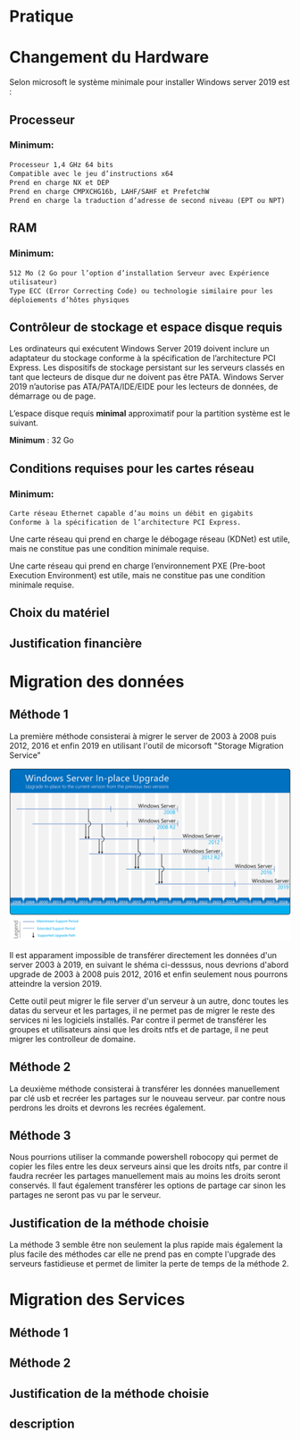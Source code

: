 # Pratique
# Changement du Hardware

Selon microsoft le système minimale pour installer Windows server 2019 est :

## Processeur

### Minimum:

    Processeur 1,4 GHz 64 bits
    Compatible avec le jeu d’instructions x64
    Prend en charge NX et DEP
    Prend en charge CMPXCHG16b, LAHF/SAHF et PrefetchW
    Prend en charge la traduction d’adresse de second niveau (EPT ou NPT)

## RAM

### Minimum:

    512 Mo (2 Go pour l’option d’installation Serveur avec Expérience utilisateur)
    Type ECC (Error Correcting Code) ou technologie similaire pour les déploiements d’hôtes physiques

## Contrôleur de stockage et espace disque requis

Les ordinateurs qui exécutent Windows Server 2019 doivent inclure un adaptateur du stockage conforme à la spécification de l’architecture PCI Express. Les dispositifs de stockage persistant sur les serveurs classés en tant que lecteurs de disque dur ne doivent pas être PATA. Windows Server 2019 n’autorise pas ATA/PATA/IDE/EIDE pour les lecteurs de données, de démarrage ou de page.

L’espace disque requis **minimal** approximatif pour la partition système est le suivant.

**Minimum** : 32 Go

## Conditions requises pour les cartes réseau

### Minimum:

    Carte réseau Ethernet capable d’au moins un débit en gigabits
    Conforme à la spécification de l’architecture PCI Express.

Une carte réseau qui prend en charge le débogage réseau (KDNet) est utile, mais ne constitue pas une condition minimale requise.

Une carte réseau qui prend en charge l’environnement PXE (Pre-boot Execution Environment) est utile, mais ne constitue pas une condition minimale requise.

## Choix du matériel



## Justification financière



# Migration des données
## Méthode 1

La première méthode consisterai à migrer le server de 2003 à 2008 puis 2012, 2016 et enfin 2019 en utilisant l'outil de micorsoft "Storage Migration Service"

![alt text](images/Autres/upgrade-paths.png)

Il est apparament impossible de transférer directement les données d'un server 2003 à 2019, en suivant le shéma ci-desssus, nous devrions d'abord upgrade de 2003 à 2008 puis 2012, 2016 et enfin seulement nous pourrons atteindre la version 2019.

Cette outil peut migrer le file server d'un serveur à un autre, donc toutes les datas du serveur et les partages, il ne permet pas de migrer le reste des services ni les logiciels installés. Par contre il permet de transférer les groupes et utilisateurs ainsi que les droits ntfs et de partage, il ne peut migrer les controlleur de domaine.

## Méthode 2

La deuxième méthode consisterai à transférer les données manuellement par clé usb et recréer les partages sur le nouveau serveur. par contre nous perdrons les droits et devrons les recrées également.

## Méthode 3

Nous pourrions utiliser la commande powershell robocopy qui permet de copier les files entre les deux serveurs ainsi que les droits ntfs, par contre il faudra recréer les partages manuellement mais au moins les droits seront conservés. Il faut également transférer les options de partage car sinon les partages ne seront pas vu par le serveur.

## Justification de la méthode choisie

La méthode 3 semble être non seulement la plus rapide mais également la plus facile des méthodes car elle ne prend pas en compte l'upgrade des serveurs fastidieuse et permet de limiter la perte de temps de la méthode 2.

# Migration des Services
## Méthode 1
## Méthode 2
## Justification de la méthode choisie
## description
